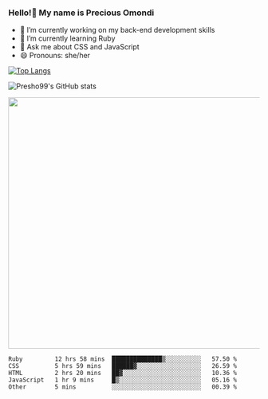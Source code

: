 ### Hello!👋 My name is Precious Omondi 

- 🔭 I’m currently working on my back-end development skills
- 🌱 I’m currently learning Ruby
- 💬 Ask me about CSS and JavaScript
- 😄 Pronouns: she/her



[![Top Langs](https://github-readme-stats.vercel.app/api/top-langs/?username=Presho99&langs_count=8&theme=dark)](https://github.com/Presho99/github-readme-stats)

![Presho99's GitHub stats](https://github-readme-stats.vercel.app/api?username=Presho99&show_icons=true&theme=dark)

<p align="left">
 <img src="https://github-readme-streak-stats.herokuapp.com/?user=Presho99&ring=fad02c&fire=fad02c&currStreakLabel=fad02c&background=000&hide_border=true&sideNums=fff6ea&sideLabels=fff6ea&dates=fff6ea&currStreakNum=fff6ea" width="505"/>
</p>





<!--START_SECTION:waka-->

```text
Ruby         12 hrs 58 mins  ██████████████▒░░░░░░░░░░   57.50 %
CSS          5 hrs 59 mins   ██████▓░░░░░░░░░░░░░░░░░░   26.59 %
HTML         2 hrs 20 mins   ██▓░░░░░░░░░░░░░░░░░░░░░░   10.36 %
JavaScript   1 hr 9 mins     █▒░░░░░░░░░░░░░░░░░░░░░░░   05.16 %
Other        5 mins          ░░░░░░░░░░░░░░░░░░░░░░░░░   00.39 %
```

<!--END_SECTION:waka-->

